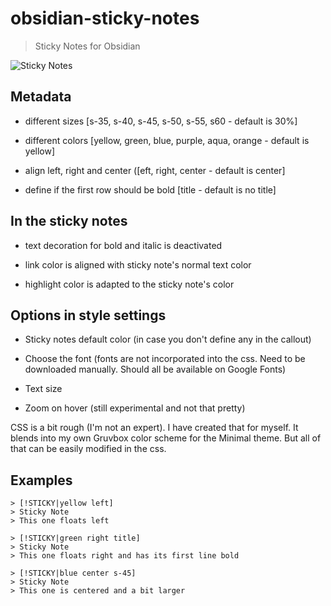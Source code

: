 # obsidian-sticky-notes

> Sticky Notes for Obsidian

![Sticky Notes](https://github.com/dhniceday/obsidian-sticky-notes/blob/main/images/sticky-notes-readme1.png&raw=true)

## Metadata

- different sizes [s-35, s-40, s-45, s-50, s-55, s60 - default is 30%]

- different colors [yellow, green, blue, purple, aqua, orange - default is yellow]

- align left, right and center ([eft, right, center - default is center]

- define if the first row should be bold [title - default is no title]

## In the sticky notes

- text decoration for bold and italic is deactivated

- link color is aligned with sticky note's normal text color

- highlight color is adapted to the sticky note's color

## Options in style settings

- Sticky notes default color (in case you don't define any in the callout)

- Choose the font (fonts are not incorporated into the css. Need to be downloaded manually. Should all be available on Google Fonts)

- Text size

- Zoom on hover (still experimental and not that pretty)

CSS is a bit rough (I'm not an expert). I have created that for myself. It blends into my own Gruvbox color scheme for the Minimal theme. But all of that can be easily modified in the css.

## Examples

```
> [!STICKY|yellow left]
> Sticky Note
> This one floats left
```

```
> [!STICKY|green right title]
> Sticky Note
> This one floats right and has its first line bold
```

```
> [!STICKY|blue center s-45]
> Sticky Note
> This one is centered and a bit larger
```
